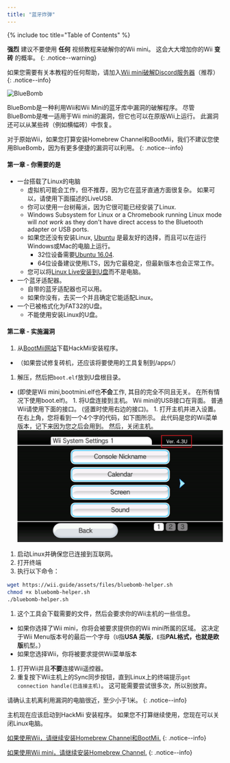 ```yaml
---
title: "蓝牙炸弹"
---
```


{% include toc title="Table of Contents" %}

**强烈** 建议不要使用 **任何** 视频教程来破解你的Wii mini。 这会大大增加你的Wii **变砖** 的概率。
{: .notice--warning}

如果您需要有关本教程的任何帮助，请加入[Wii mini破解Discord服务器](https://discord.gg/6ryxnkS)（推荐）
{: .notice--info}

![BlueBomb](/images/bluebomb.png)

BlueBomb是一种利用Wii和Wii Mini的蓝牙库中漏洞的破解程序。 尽管BlueBomb是唯一适用于Wii mini的漏洞，但它也可以在原版Wii上运行。 此漏洞还可以从某些砖（例如横幅砖）中恢复。

对于原始Wii，如果您打算安装Homebrew Channel和BootMii，我们不建议您使用BlueBomb，因为有更多便捷的漏洞可以利用。
{: .notice--info}

#### 第一章 - 你需要的是
- 一台搭载了Linux的电脑
  - 虚拟机可能会工作，但不推荐，因为它在蓝牙直通方面很复杂。 如果可以，请使用下面描述的LiveUSB.
  - 你可以使用一台树莓派，因为它很可能已经安装了Linux.
  - Windows Subsystem for Linux or a Chromebook running Linux mode will *not work* as they don't have direct access to the Bluetooth adapter or USB ports.
  - 如果您还没有安装Linux, [Ubuntu](https://ubuntu.com/download/desktop) 是最友好的选择，而且可以在运行Windows或Mac的电脑上运行。
    - 32位设备需要[Ubuntu 16.04](http://releases.ubuntu.com/16.04/).
    - 64位设备建议使用LTS，因为它最稳定，但最新版本也会正常工作。
  - 您可以将[Linux Live安装到U盘](https://ubuntu.com/tutorials/tutorial-create-a-usb-stick-on-windows#1-overview)而不是电脑。
- 一个蓝牙适配器。
  - 自带的蓝牙适配器也可以用。
  - 如果你没有，去买一个并且确定它能适配Linux。
- 一个已被格式化为FAT32的U盘。
  - 不能使用安装Linux的U盘。

#### 第二章 - 实施漏洞
1. 从[BootMii网站](https://bootmii.org/download/)下载HackMii安装程序。
- （如果尝试修复砖机，还应该将要使用的工具复制到/apps/）
1. 解压，然后把`boot.elf`放到U盘根目录。
- (即使是Wii mini,bootmini.elf也**不会**工作, 其目的完全不同且无关。 在所有情况下使用boot.elf)。 1. 将U盘连接到主机。 Wii mini的USB接口在背面。 普通Wii请使用下面的接口。 (竖置时使用右边的接口)。 1. 打开主机并进入设置。 在右上角，您将看到一个4个字的代码，如下图所示。 此代码是您的Wii菜单版本，记下来因为您之后会用到。 然后，关闭主机。 ![系统菜单版本](/images/Wii/SystemMenuVersion.png)
1. 启动Linux并确保您已连接到互联网。
1. 打开终端
1. 执行以下命令：
```bash
wget https://wii.guide/assets/files/bluebomb-helper.sh
chmod +x bluebomb-helper.sh
./bluebomb-helper.sh
```
1. 这个工具会下载需要的文件，然后会要求你的Wii主机的一些信息。
  - 如果你选择了Wii mini，你将会被要求提供你的Wii mini所属的区域。 这决定于Wii Menu版本号的最后一个字母（`U`指**USA 美版**，`E`指**PAL格式，也就是欧版**机型。）
  - 如果您选择Wii，你将被要求提供Wii菜单版本
1. 打开Wii并且**不要**连接Wii遥控器。
1. 重复按下Wii主机上的Sync同步按钮，直到Linux上的终端提示`got connection handle(已连接主机)`。 这可能需要尝试很多次，所以别放弃。

请确认主机离利用漏洞的电脑很近，至少小于1米。
{: .notice--info}

主机现在应该启动到HackMii 安装程序。 如果您不打算继续使用，您现在可以关闭Linux电脑。

[如果使用Wii，请继续安装Homebrew Channel和BootMii.](hbc)
{: .notice--info}

[如果使用Wii mini，请继续安装Homebrew Channel.](hbc-mini)
{: .notice--info}
